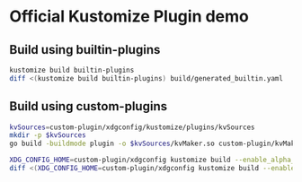 # Official Kustomize Plugin demo

## Build using builtin-plugins

```bash
kustomize build builtin-plugins
diff <(kustomize build builtin-plugins) build/generated_builtin.yaml
```
## Build using custom-plugins

```bash
kvSources=custom-plugin/xdgconfig/kustomize/plugins/kvSources
mkdir -p $kvSources
go build -buildmode plugin -o $kvSources/kvMaker.so custom-plugin/kvMaker.go
```

```bash
XDG_CONFIG_HOME=custom-plugin/xdgconfig kustomize build --enable_alpha_goplugins_accept_panic_risk custom-plugin
diff <(XDG_CONFIG_HOME=custom-plugin/xdgconfig kustomize build --enable_alpha_goplugins_accept_panic_risk custom-plugin) build/generated_custom.yaml
```

